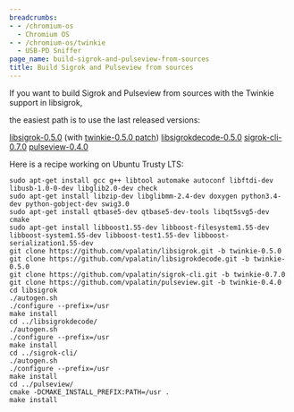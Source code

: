 ```yaml
---
breadcrumbs:
- - /chromium-os
  - Chromium OS
- - /chromium-os/twinkie
  - USB-PD Sniffer
page_name: build-sigrok-and-pulseview-from-sources
title: Build Sigrok and Pulseview from sources
---
```


If you want to build Sigrok and Pulseview from sources with the Twinkie support
in libsigrok,

the easiest path is to use the last released versions:

[libsigrok-0.5.0](http://sigrok.org/gitweb/?p=libsigrok.git;a=shortlog;h=refs/heads/libsigrok-0.5.x)
(with [twinkie-0.5.0
patch](https://github.com/vpalatin/libsigrok/commit/6228032ec0c86b776b80ed91bf810952fdd561a7))
[libsigrokdecode-0.5.0](http://sigrok.org/gitweb/?p=libsigrokdecode.git;a=shortlog;h=refs/heads/libsigrokdecode-0.5.x)
[sigrok-cli-0.7.0](http://sigrok.org/gitweb/?p=sigrok-cli.git;a=shortlog;h=refs/heads/sigrok-cli-0.7.x)
[pulseview-0.4.0](http://sigrok.org/gitweb/?p=pulseview.git;a=shortlog;h=refs/heads/pulseview-0.4.x)

Here is a recipe working on Ubuntu Trusty LTS:

```none
sudo apt-get install gcc g++ libtool automake autoconf libftdi-dev libusb-1.0-0-dev libglib2.0-dev check
sudo apt-get install libzip-dev libglibmm-2.4-dev doxygen python3.4-dev python-gobject-dev swig3.0
sudo apt-get install qtbase5-dev qtbase5-dev-tools libqt5svg5-dev cmake
sudo apt-get install libboost1.55-dev libboost-filesystem1.55-dev libboost-system1.55-dev libboost-test1.55-dev libboost-serialization1.55-dev
git clone https://github.com/vpalatin/libsigrok.git -b twinkie-0.5.0
git clone https://github.com/vpalatin/libsigrokdecode.git -b twinkie-0.5.0
git clone https://github.com/vpalatin/sigrok-cli.git -b twinkie-0.7.0
git clone https://github.com/vpalatin/pulseview.git -b twinkie-0.4.0
cd libsigrok
./autogen.sh
./configure --prefix=/usr
make install
cd ../libsigrokdecode/
./autogen.sh
./configure --prefix=/usr
make install
cd ../sigrok-cli/
./autogen.sh
./configure --prefix=/usr
make install
cd ../pulseview/
cmake -DCMAKE_INSTALL_PREFIX:PATH=/usr .
make install
```